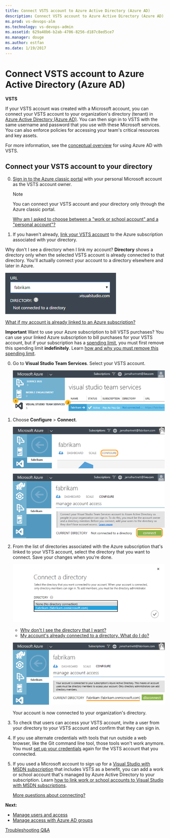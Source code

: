 ```yaml
---
title: Connect VSTS account to Azure Active Directory (Azure AD)
description: Connect VSTS account to Azure Active Directory (Azure AD)
ms.prod: vs-devops-alm
ms.technology: vs-devops-admin
ms.assetid: 629a48b6-b2ab-4706-8256-d187c8ed5ce7
ms.manager: douge
ms.author: estfan
ms.date: 1/19/2017
---
```


#	Connect VSTS account to Azure Active Directory (Azure AD)

**VSTS**

If your VSTS account was created with a Microsoft account, 
you can connect your VSTS account to your 
organization's directory (tenant) in 
[Azure Active Directory (Azure AD)](https://azure.microsoft.com/en-us/documentation/articles/active-directory-whatis/). 
You can then sign in to VSTS with the same username 
and password that you use with these Microsoft services. 
You can also enforce policies for accessing 
your team's critical resources and key assets.

For more information, see the [conceptual overview](access-with-azure-ad.md) for using Azure AD with VSTS.



<a name="ConnectDirectory"></a>
##  Connect your VSTS account to your directory

0.  [Sign in to the Azure classic portal](https://manage.windowsazure.com/) 
with your personal Microsoft account as the VSTS account owner.

	> [!NOTE]
	> You can connect your VSTS account 
	> and your directory only through the Azure classic portal.

	[Why am I asked to choose between a "work or school account" and a "personal account"?](#ChooseOrgAcctMSAcct)

0.  If you haven't already, 
[link your VSTS account](../billing/set-up-billing-for-your-account-vs.md) 
to the Azure subscription associated with your directory.

  Why don't I see a directory when I link my account?  **Directory** shows a directory only when the selected 
  VSTS account is already connected to that directory.  You'll actually connect your account to a directory 
  elsewhere and later in Azure.

  ![No connected directory](_img/_shared/no-directory.png)

  [What if my account is already linked to an Azure subscription?](#subscription-linked-already)

  **Important** Want to use your Azure subscription to bill VSTS purchases?  You can use your linked Azure 
  subscription to bill purchases for your VSTS account, but if your subscription has a 
	[spending limit](https://azure.microsoft.com/en-us/pricing/spending-limits/), you must first remove this 
	spending limit **indefinitely**. Learn [how and why you must remove this spending limit](#remove-spending-limit).

0.	Go to **Visual Studio Team Services**. 
Select your VSTS account.

    ![Azure portal, VSTS, select your account](_img/manage-work-access/azurevso_unconnected.png)

0.	Choose **Configure** > **Connect**.

    ![Configure your account](_img/manage-work-access/azureconfigurevso.png)

    ![Connect your account](_img/manage-work-access/azureconnectdirectory1.png)

0.	From the list of directories associated with the Azure subscription 
that's linked to your VSTS account, 
select the directory that you want to connect. 
Save your changes when you're done.

	![Select your directory](_img/manage-work-access/azureconnectdirectory2.png)

	*	[Why don't I see the directory that I want?](#why-not-my-directory)
	*	[My account's already connected to a directory. What do I do?](#AlreadyConnected)

	![Account is now connected to your directory](_img/manage-work-access/azureconnectdirectory3.png)

	Your account is now connected to your organization's directory.

0.	To check that users can access your VSTS account, 
invite a user from your directory to your VSTS account 
and confirm that they can sign in.

0.  If you use alternate credentials with tools that run outside a web browser, 
like the Git command line tool, those tools won't work anymore. 
You must [set up your credentials](http://support.microsoft.com/kb/2991274/en-us) 
again for the VSTS account that you connected.

0.	If you used a Microsoft account to sign up for a 
[Visual Studio with MSDN subscription](https://www.visualstudio.com/vs/pricing/) 
that includes VSTS as a benefit, 
you can add a work or school account that's 
managed by Azure Active Directory to your subscription. 
Learn [how to link work or school accounts to Visual Studio with MSDN subscriptions](../billing/link-msdn-subscription-to-organizational-account-vs.md).

	[More questions about connecting?](#faq-connect)

**Next:**

*   [Manage users and access](add-account-users-assign-access-levels.md)
*   [Manage access with Azure AD groups](manage-azure-active-directory-groups-vsts.md)


[Troubleshooting Q&A](faq-azure-access.md)

